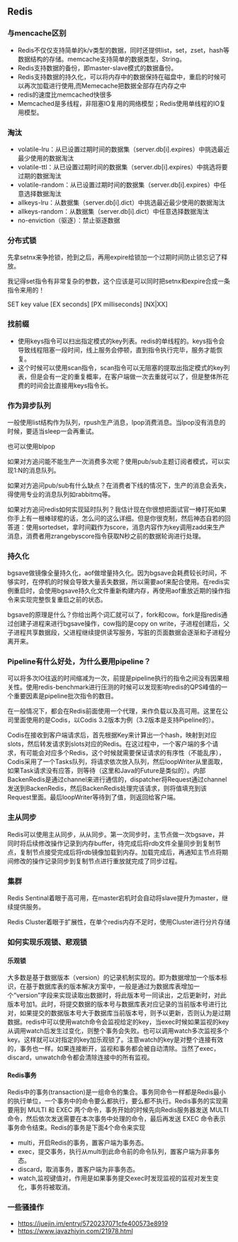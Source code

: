## Redis
### 与mencache区别
- Redis不仅仅支持简单的k/v类型的数据，同时还提供list，set，zset，hash等数据结构的存储。memcache支持简单的数据类型，String。
- Redis支持数据的备份，即master-slave模式的数据备份。
- Redis支持数据的持久化，可以将内存中的数据保持在磁盘中，重启的时候可以再次加载进行使用,而Memecache把数据全部存在内存之中
- redis的速度比memcached快很多
- Memcached是多线程，非阻塞IO复用的网络模型；Redis使用单线程的IO复用模型。

### 淘汰
- volatile-lru：从已设置过期时间的数据集（server.db[i].expires）中挑选最近最少使用的数据淘汰
- volatile-ttl：从已设置过期时间的数据集（server.db[i].expires）中挑选将要过期的数据淘汰
- volatile-random：从已设置过期时间的数据集（server.db[i].expires）中任意选择数据淘汰
- allkeys-lru：从数据集（server.db[i].dict）中挑选最近最少使用的数据淘汰
- allkeys-random：从数据集（server.db[i].dict）中任意选择数据淘汰
- no-enviction（驱逐）：禁止驱逐数据

### 分布式锁
先拿setnx来争抢锁，抢到之后，再用expire给锁加一个过期时间防止锁忘记了释放。

我记得set指令有非常复杂的参数，这个应该是可以同时把setnx和expire合成一条指令来用的！

SET key value [EX seconds] [PX milliseconds] [NX|XX]

### 找前缀
- 使用keys指令可以扫出指定模式的key列表。redis的单线程的。keys指令会导致线程阻塞一段时间，线上服务会停顿，直到指令执行完毕，服务才能恢复。
- 这个时候可以使用scan指令，scan指令可以无阻塞的提取出指定模式的key列表，但是会有一定的重复概率，在客户端做一次去重就可以了，但是整体所花费的时间会比直接用keys指令长。


### 作为异步队列
一般使用list结构作为队列，rpush生产消息，lpop消费消息。当lpop没有消息的时候，要适当sleep一会再重试。

也可以使用blpop

如果对方追问能不能生产一次消费多次呢？使用pub/sub主题订阅者模式，可以实现1:N的消息队列。

如果对方追问pub/sub有什么缺点？在消费者下线的情况下，生产的消息会丢失，得使用专业的消息队列如rabbitmq等。

如果对方追问redis如何实现延时队列？我估计现在你很想把面试官一棒打死如果你手上有一根棒球棍的话，怎么问的这么详细。但是你很克制，然后神态自若的回答道：使用sortedset，拿时间戳作为score，消息内容作为key调用zadd来生产消息，消费者用zrangebyscore指令获取N秒之前的数据轮询进行处理。

### 持久化
bgsave做镜像全量持久化，aof做增量持久化。因为bgsave会耗费较长时间，不够实时，在停机的时候会导致大量丢失数据，所以需要aof来配合使用。在redis实例重启时，会使用bgsave持久化文件重新构建内存，再使用aof重放近期的操作指令来实现完整恢复重启之前的状态。

bgsave的原理是什么？你给出两个词汇就可以了，fork和cow。fork是指redis通过创建子进程来进行bgsave操作，cow指的是copy on write，子进程创建后，父子进程共享数据段，父进程继续提供读写服务，写脏的页面数据会逐渐和子进程分离开来。

### Pipeline有什么好处，为什么要用pipeline？
可以将多次IO往返的时间缩减为一次，前提是pipeline执行的指令之间没有因果相关性。使用redis-benchmark进行压测的时候可以发现影响redis的QPS峰值的一个重要因素是pipeline批次指令的数目。

在一般情况下，都会在Redis前面使用一个代理，来作负载以及高可用。这里在公司里面使用的是Codis，以Codis 3.2版本为例（3.2版本是支持Pipeline的）。

Codis在接收到客户端请求后，首先根据Key来计算出一个hash，映射到对应slots，然后转发请求到slots对应的Redis。在这过程中，一个客户端的多个请求，有可能会对应多个Redis，这个时候就需要保证请求的有序性（不能乱序），Codis采用了一个Tasks队列，将请求依次放入队列，然后loopWriter从里面取，如果Task请求没有应答，则等待（这里和Java的Future是类似的）。内部BackenRedis是通过channel来进行通信的，dispatcher将Request通过channel发送到BackenRedis，然后BackenRedis处理完该请求，则将值填充到该Request里面。最后loopWriter等待到了值，则返回给客户端。

### 主从同步
Redis可以使用主从同步，从从同步。第一次同步时，主节点做一次bgsave，并同时将后续修改操作记录到内存buffer，待完成后将rdb文件全量同步到复制节点，复制节点接受完成后将rdb镜像加载到内存。加载完成后，再通知主节点将期间修改的操作记录同步到复制节点进行重放就完成了同步过程。

### 集群
Redis Sentinal着眼于高可用，在master宕机时会自动将slave提升为master，继续提供服务。

Redis Cluster着眼于扩展性，在单个redis内存不足时，使用Cluster进行分片存储


### 如何实现乐观锁、悲观锁
#### 乐观锁
大多数是基于数据版本（version）的记录机制实现的。即为数据增加一个版本标识，在基于数据库表的版本解决方案中，一般是通过为数据库表增加一个”version”字段来实现读取出数据时，将此版本号一同读出，之后更新时，对此版本号加1。此时，将提交数据的版本号与数据库表对应记录的当前版本号进行比对，如果提交的数据版本号大于数据库当前版本号，则予以更新，否则认为是过期数据。redis中可以使用watch命令会监视给定的key，当exec时候如果监视的key从调用watch后发生过变化，则整个事务会失败。也可以调用watch多次监视多个key。这样就可以对指定的key加乐观锁了。注意watch的key是对整个连接有效的，事务也一样。如果连接断开，监视和事务都会被自动清除。当然了exec，discard，unwatch命令都会清除连接中的所有监视。

#### Redis事务
Redis中的事务(transaction)是一组命令的集合。事务同命令一样都是Redis最小的执行单位，一个事务中的命令要么都执行，要么都不执行。Redis事务的实现需要用到 MULTI 和 EXEC 两个命令，事务开始的时候先向Redis服务器发送 MULTI 命令，然后依次发送需要在本次事务中处理的命令，最后再发送 EXEC 命令表示事务命令结束。Redis的事务是下面4个命令来实现 

- multi，开启Redis的事务，置客户端为事务态。
- exec，提交事务，执行从multi到此命令前的命令队列，置客户端为非事务态。
- discard，取消事务，置客户端为非事务态。
- watch,监视键值对，作用是如果事务提交exec时发现监视的监视对发生变化，事务将被取消。


### 一些骚操作
- https://juejin.im/entry/5720237071cfe400573e8919
- https://www.javazhiyin.com/21978.html